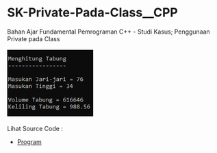 # SK-Private-Pada-Class__CPP
Bahan Ajar Fundamental Pemrograman C++ - Studi Kasus; Penggunaan Private pada Class<br><br>
<img src="https://github.com/RizkyKhapidsyah/SK-Private-Pada-Class__CPP/blob/master/SK-Private-Pada-Class__CPP/Result/001.PNG"><br><br>
Lihat Source Code : <br>
- <a href="https://github.com/RizkyKhapidsyah/SK-Private-Pada-Class__CPP/blob/master/SK-Private-Pada-Class__CPP/Source.cpp">Program</a>
